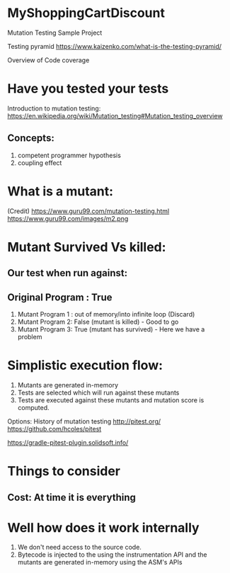 # MyShoppingCartDiscount
Mutation Testing Sample Project


Testing pyramid
https://www.kaizenko.com/what-is-the-testing-pyramid/

Overview of Code coverage


# Have you tested your tests



Introduction to mutation testing:
https://en.wikipedia.org/wiki/Mutation_testing#Mutation_testing_overview


## Concepts: 
1. competent programmer hypothesis
2. coupling effect


# What is a mutant:
(Credit) https://www.guru99.com/mutation-testing.html
https://www.guru99.com/images/m2.png


# Mutant Survived Vs killed:

## Our test when run against:

## Original Program : True

1. Mutant Program 1 : out of memory/into infinite loop (Discard)
2. Mutant Program 2: False (mutant is killed) - Good to go
3. Mutant Program 3: True (mutant has survived) - Here we have a problem


# Simplistic execution flow:
1. Mutants are generated in-memory
2. Tests are selected which will run against these mutants
3. Tests are executed against these mutants and mutation score is computed.


Options: History of mutation testing
http://pitest.org/
https://github.com/hcoles/pitest


https://gradle-pitest-plugin.solidsoft.info/


# Things to consider
## Cost: At time it is everything


# Well how does it work internally
1. We don't need access to the source code.
2. Bytecode is injected to the using the instrumentation API and the mutants are generated in-memory using the ASM's APIs

